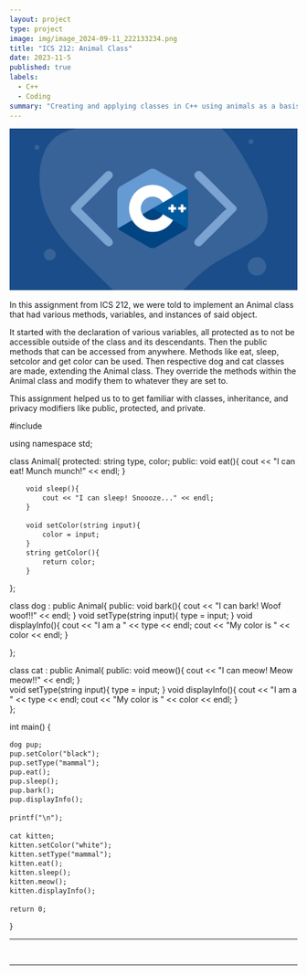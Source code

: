 ```yaml
---
layout: project
type: project
image: img/image_2024-09-11_222133234.png
title: "ICS 212: Animal Class"
date: 2023-11-5
published: true
labels:
  - C++
  - Coding
summary: "Creating and applying classes in C++ using animals as a basis in ICS 212"
---
```

<img class="img-fluid" src="../img/CPlusPlus.png" alt="C++ Image"> 


In this assignment from ICS 212, we were told to implement an Animal class that had various methods, variables, and instances of said object. 

It started with the declaration of various variables, all protected as to not be accessible outside of the class and its descendants. Then the public methods that can be accessed from anywhere.
Methods like eat, sleep, setcolor and get color can be used. Then respective dog and cat classes are made, extending the Animal class. They override the methods within the Animal class and 
modify them to whatever they are set to. 

This assignment helped us to to get familiar with classes, inheritance, and privacy modifiers like public, protected, and private.

#include <iostream>

using namespace std;


class Animal{
    protected:
        string type, color;
    public:
        void eat(){
            cout << "I can eat! Munch munch!" << endl;
        }

        void sleep(){
            cout << "I can sleep! Snoooze..." << endl;
        }

        void setColor(string input){
            color = input;
        }
        string getColor(){
            return color;
        }

};

class dog : public Animal{
    public:
        void bark(){
           cout << "I can bark! Woof woof!!" << endl;
        }
        void setType(string input){
            type = input;
        }
        void displayInfo(){
            cout << "I am a " << type << endl;
            cout << "My color is " << color << endl;
        }
     
};

class cat : public Animal{
    public:
        void meow(){
            cout << "I can meow! Meow meow!!" << endl;
        }   
        void setType(string input){
            type = input;
        }
        void displayInfo(){
            cout << "I am a " << type << endl;
            cout << "My color is " << color << endl;
        }        
};

int main() {

    dog pup;
    pup.setColor("black");
    pup.setType("mammal");
    pup.eat();
    pup.sleep();
    pup.bark();
    pup.displayInfo();

    printf("\n");

    cat kitten;
    kitten.setColor("white");
    kitten.setType("mammal");
    kitten.eat();
    kitten.sleep();
    kitten.meow();
    kitten.displayInfo();

    return 0;
}



<hr>

<pre>

</pre>

<hr>

 <!-- Source: <a href="https://github.com/jogarces/ics-313-text-game"><i class="large github icon "></i>jogarces/ics-313-text-game</a> -->
